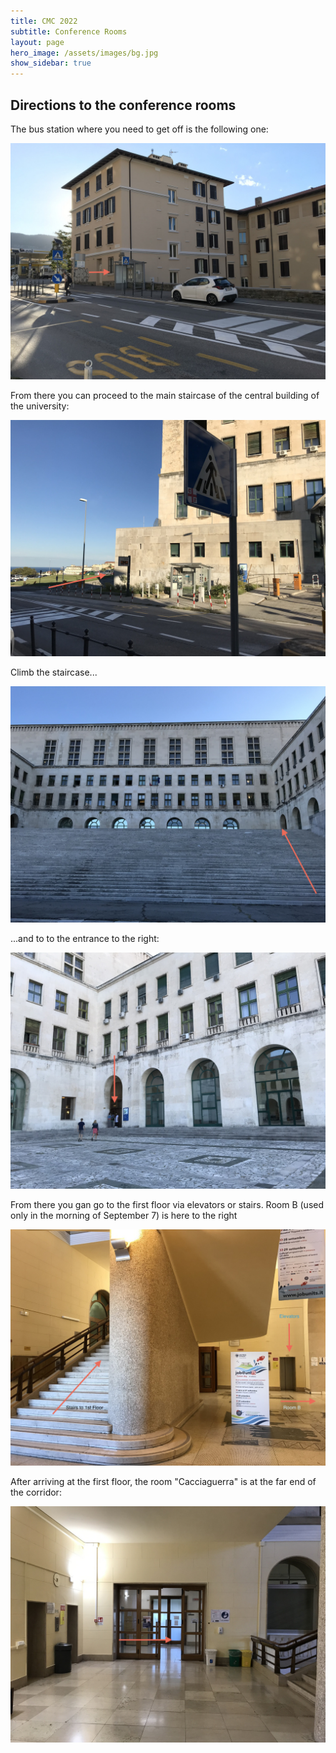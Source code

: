 ```yaml
---
title: CMC 2022
subtitle: Conference Rooms
layout: page
hero_image: /assets/images/bg.jpg
show_sidebar: true
---
```


## Directions to the conference rooms

The bus station where you need to get off is the following one:

<img src="/assets/images/directions/img2.jpg">

From there you can proceed to the main staircase of the central building of the university:

<img src="/assets/images/directions/img1.jpg">

Climb the staircase...

<img src="/assets/images/directions/img3.jpg">

...and to to the entrance to the right:

<img src="/assets/images/directions/img4.jpg">

From there you gan go to the first floor via elevators or stairs. Room B (used only in the morning of September 7) is here to the right

<img src="/assets/images/directions/img5.jpg">

After arriving at the first floor, the room "Cacciaguerra" is at the far end of the corridor:

<img src="/assets/images/directions/img6.jpg">

